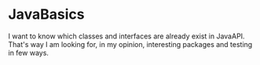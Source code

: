 # JavaBasics
I want to know which classes and interfaces are already exist in JavaAPI. 
That's way I am looking for, in my opinion, interesting packages and testing in few ways.
